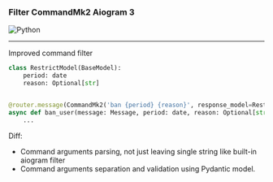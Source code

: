 ### Filter CommandMk2 Aiogram 3

![Python](https://img.shields.io/badge/python-3670A0?style=for-the-badge&logo=python&logoColor=ffdd54)

---

Improved command filter

```python
class RestrictModel(BaseModel):
    period: date
    reason: Optional[str]


@router.message(CommandMk2('ban {period} {reason}', response_model=RestrictModel, response_model_name='vars'))
async def ban_user(message: Message, period: date, reason: Optional[str]):
    ...
```

Diff:

- Command arguments parsing, not just leaving single string like built-in aiogram filter
- Command arguments separation and validation using Pydantic model.
